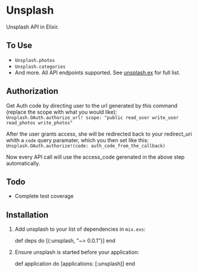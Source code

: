 # Unsplash

Unsplash API in Elixir.


## To Use

* `Unsplash.photos`
* `Unsplash.categories`
* And more. All API endpoints supported. See [unsplash.ex](http://hexdocs.pm/unsplash/Unsplash.html) for full list.

## Authorization

Get Auth code by directing user to the url generated by this command (replace the scope with what you would like):
`Unsplash.OAuth.authorize_url! scope: "public read_user write_user read_photos write_photos"`

After the user grants access, she will be redirected back to your redirect_uri whith a `code` query paramater, which you then set like this:
`Unsplash.OAuth.authorize!(code: auth_code_from_the_callback)`

Now every API call will use the access_code gerenated in the above step automatically.

## Todo

* Complete test coverage

## Installation

  1. Add unsplash to your list of dependencies in `mix.exs`:

        def deps do
          [{:unsplash, "~> 0.0.1"}]
        end

  2. Ensure unsplash is started before your application:

        def application do
          [applications: [:unsplash]]
        end
